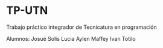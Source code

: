 # TP-UTN
Trabajo práctico integrador de Tecnicatura en programación 

Alumnos: 
Josué Solis
Lucia Aylen Maffey
Ivan Totilo
